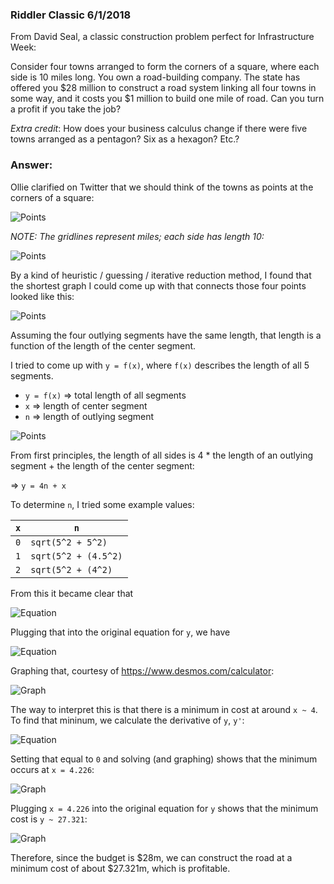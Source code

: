 ### Riddler Classic 6/1/2018
From David Seal, a classic construction problem perfect for Infrastructure Week:

Consider four towns arranged to form the corners of a square, where each side is 10 miles long. You own a road-building company. The state has offered you $28 million to construct a road system linking all four towns in some way, and it costs you $1 million to build one mile of road. Can you turn a profit if you take the job?

_Extra credit_: How does your business calculus change if there were five towns arranged as a pentagon? Six as a hexagon? Etc.?

### Answer:

Ollie clarified on Twitter that we should think of the towns as points at the corners of a square:

![Points](/points5.PNG)

_NOTE: The gridlines represent miles; each side has length 10:_

![Points](/points4.PNG)

By a kind of heuristic / guessing / iterative reduction method, I found that the shortest graph I could come up with that connects those four points looked like this:

![Points](/points2.PNG)



Assuming the four outlying segments have the same length, that length is a function of the length of the center segment.

I tried to come up with `y = f(x)`, where `f(x)` describes the length of all 5 segments.

- `y = f(x)` => total length of all segments
- `x` => length of center segment
- `n` => length of outlying segment

![Points](/points3.PNG)

From first principles, the length of all sides is 4 * the length of an outlying segment + the length of the center segment:

=> `y = 4n + x`

To determine `n`, I tried some example values:

`x` | `n`
--- | ---
`0` | `sqrt(5^2 + 5^2)`
`1` | `sqrt(5^2 + (4.5^2)`
`2` | `sqrt(5^2 + (4^2)`

From this it became clear that 

![Equation](/equation3.PNG)

Plugging that into the original equation for `y`, we have

![Equation](/equation1.PNG)

Graphing that, courtesy of https://www.desmos.com/calculator:

![Graph](/graph1.png)

The way to interpret this is that there is a minimum in cost at around `x ~ 4`. To find that mininum, we calculate the derivative of `y`, `y'`:

![Equation](/equation2.PNG)

Setting that equal to `0` and solving (and graphing) shows that the minimum occurs at `x = 4.226`:

![Graph](/graph2.png)

Plugging `x = 4.226` into the original equation for `y` shows that the minimum cost is `y ~ 27.321`:

![Graph](/graph3.png)

Therefore, since the budget is $28m, we can construct the road at a minimum cost of about $27.321m, which is profitable.
